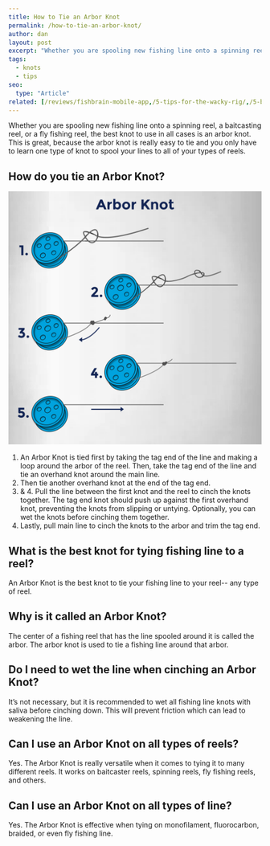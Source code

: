 ```yaml
---
title: How to Tie an Arbor Knot
permalink: /how-to-tie-an-arbor-knot/
author: dan
layout: post
excerpt: "Whether you are spooling new fishing line onto a spinning reel, a baitcasting reel, or a fly fishing reel, the best knot to use in all cases is an arbor knot. This is great, because the arbor knot is really easy to tie and you only have to learn one type of knot to spool your lines to all of your types of reels."
tags:
  - knots
  - tips
seo:
  type: "Article"
related: [/reviews/fishbrain-mobile-app,/5-tips-for-the-wacky-rig/,/5-bank-fishing-tips/,]
---
```

Whether you are spooling new fishing line onto a spinning reel, a baitcasting reel, or a fly fishing reel, the best knot to use in all cases is an arbor knot. This is great, because the arbor knot is really easy to tie and you only have to learn one type of knot to spool your lines to all of your types of reels.

## How do you tie an Arbor Knot?

[![How to Tie an Arbor Knot](/images/knots/arbor-knot.jpg)](/images/knots/arbor-knot.jpg)

1. An Arbor Knot is tied first by taking the tag end of the line and making a loop around the arbor of the reel. Then, take the tag end of the line and tie an overhand knot around the main line.
2. Then tie another overhand knot at the end of the tag end.
3. & 4. Pull the line between the first knot and the reel to cinch the knots together. The tag end knot should push up against the first overhand knot, preventing the knots from slipping or untying. Optionally, you can wet the knots before cinching them together. 
5. Lastly, pull main line to cinch the knots to the arbor and trim the tag end.

## What is the best knot for tying fishing line to a reel?
An Arbor Knot is the best knot to tie your fishing line to your reel-- any type of reel.

## Why is it called an Arbor Knot?
The center of a fishing reel that has the line spooled around it is called the arbor. The arbor knot is used to tie a fishing line around that arbor.

## Do I need to wet the line when cinching an Arbor Knot?
It’s not necessary, but it is recommended to wet all fishing line knots with saliva before cinching down. This will prevent friction which can lead to weakening the line.

## Can I use an Arbor Knot on all types of reels?
Yes. The Arbor Knot is really versatile when it comes to tying it to many different reels. It works on baitcaster reels, spinning reels, fly fishing reels, and others.

## Can I use an Arbor Knot on all types of line?
Yes. The Arbor Knot is effective when tying on monofilament, fluorocarbon, braided, or even fly fishing line.
